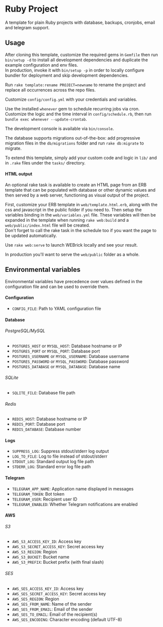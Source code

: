 # Ruby Project

A template for plain Ruby projects with database, backups, cronjobs, email and telegram support.

## Usage

After cloning this template, customize the required gems in `Gemfile` then run
`bin/setup -d` to install all development dependencies and duplicate the example
configuration and env files.  
In production, invoke it with `bin/setup -p` in order to locally configure bundler
for deployment and skip development dependencies.

Run `rake template:rename PROJECT=newname` to rename the project and replace all
occurrences across the repo files.

Customize `config/config.yml` with your credentials and variables.

Use the installed `whenever` gem to schedule recurring jobs via cron.  
Customize the logic and the time interval in `config/schedule.rb`, then run
`bundle exec whenever --update-crontab`.

The development console is available via `bin/console`.

The database supports migrations out-of-the-box: add progressive migration files
in the `db/migrations` folder and run `rake db:migrate` to migrate.

To extend this template, simply add your custom code and logic in `lib/` and in 
`.rake` files under the `tasks/` directory.

#### HTML output

An optional rake task is available to create an HTML page from an ERB template
that can be populated with database or other dynamic values and then served by a
web server, functioning as visual output of the project.

First, customize your ERB template in `web/template.html.erb`, along with the
css and javascript in the public folder if you need to. Then setup the variables
binding in the `web/variables.yml` file. These variables will then be expanded
in the template when running `rake web:build` and a `web/public/index.html` file
will be created.  
Don't forget to call the rake task in the schedule too if you want the page to be 
updated automatically.

Use `rake web:serve` to launch WEBrick locally and see your result.

In production you'll want to serve the `web/public` folder as a whole.

## Environmental variables

Environmental variables have precedence over values defined in the configuration
file and can be used to override them.

#### Configuration
- `CONFIG_FILE`: Path to YAML configuration file

#### Database
###### PostgreSQL/MySQL
- `POSTGRES_HOST` or `MYSQL_HOST`: Database hostname or IP
- `POSTGRES_PORT` or `MYSQL_PORT`: Database port
- `POSTGRES_USERNAME` or `MYSQL_USERNAME`: Database username
- `POSTGRES_PASSWORD` or `MYSQL_PASSWORD`: Database password
- `POSTGRES_DATABASE` or `MYSQL_DATABASE`: Database name

###### SQLite
- `SQLITE_FILE`: Database file path

###### Redis
- `REDIS_HOST`: Database hostname or IP
- `REDIS_PORT`: Database port
- `REDIS_DATABASE`: Database number

#### Logs
- `SUPPRESS_LOG`: Suppress stdout/stderr log output
- `LOG_TO_FILE`: Log to file instead of stdout/stderr
- `STDOUT_LOG`: Standard output log file path
- `STDERR_LOG`: Standard error log file path

#### Telegram
- `TELEGRAM_APP_NAME`: Application name displayed in messages
- `TELEGRAM_TOKEN`: Bot token
- `TELEGRAM_USER`: Recipient user ID
- `TELEGRAM_ENABLED`: Whether Telegram notifications are enabled

#### AWS
###### S3
- `AWS_S3_ACCESS_KEY_ID`: Access key
- `AWS_S3_SECRET_ACCESS_KEY`: Secret access key
- `AWS_S3_REGION`: Region
- `AWS_S3_BUCKET`: Bucket name
- `AWS_S3_PREFIX`: Bucket prefix (with final slash)

###### SES
- `AWS_SES_ACCESS_KEY_ID`: Access key
- `AWS_SES_SECRET_ACCESS_KEY`: Secret access key
- `AWS_SES_REGION`: Region
- `AWS_SES_FROM_NAME`: Name of the sender
- `AWS_SES_FROM_EMAIL`: Email of the sender
- `AWS_SES_TO_EMAIL`: Email of the recipient(s)
- `AWS_SES_ENCODING`: Character encoding (default UTF-8)
